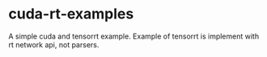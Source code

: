 # cuda-rt-examples
A simple cuda and tensorrt example. Example of tensorrt is implement with rt network api, not parsers. 
